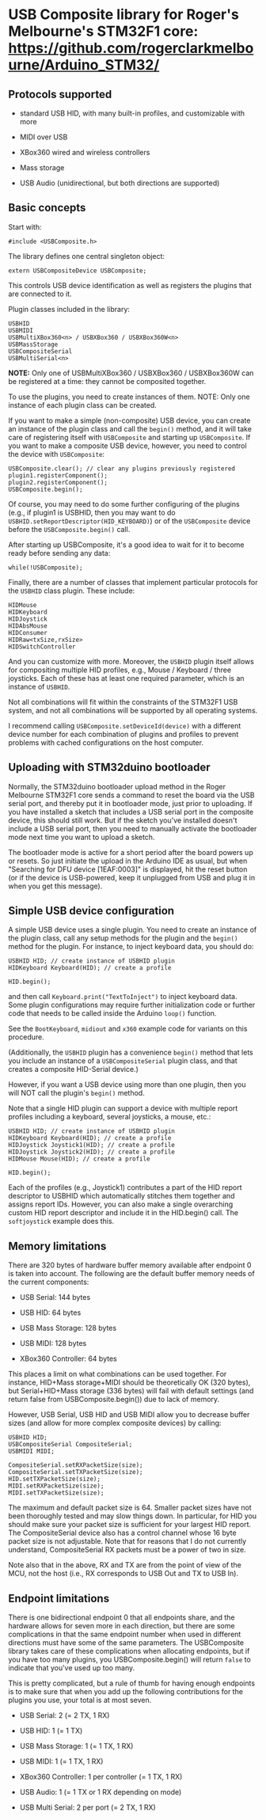 # USB Composite library for Roger's Melbourne's STM32F1 core: https://github.com/rogerclarkmelbourne/Arduino_STM32/

## Protocols supported

- standard USB HID, with many built-in profiles, and customizable with more

- MIDI over USB

- XBox360 wired and wireless controllers

- Mass storage

- USB Audio (unidirectional, but both directions are supported)

## Basic concepts

Start with:
```
#include <USBComposite.h>
```

The library defines one central singleton object:

```
extern USBCompositeDevice USBComposite;
```

This controls USB device identification as well as registers the plugins that are connected to it.

Plugin classes included in the library: 

```
USBHID
USBMIDI
USBMultiXBox360<n> / USBXBox360 / USBXBox360W<n>
USBMassStorage
USBCompositeSerial
USBMultiSerial<n>
```

**NOTE:** Only one of USBMultiXBox360<n> / USBXBox360 / USBXBox360W<n> can be registered at a time:
they cannot be composited together.

To use the plugins, you need to create instances of them. NOTE: Only one instance of each plugin class
can be created.

If you want to make a simple (non-composite) USB device, you can create an instance of the plugin class
and call the `begin()` method, and it will take care of registering itself with `USBComposite` and starting up
`USBComposite`. If you want to make a composite USB device, however,
you need to control the device with `USBComposite`:

```
USBComposite.clear(); // clear any plugins previously registered
plugin1.registerComponent(); 
plugin2.registerComponent();
USBComposite.begin();
```

Of course, you may need to do some further configuring of the plugins (e.g., if plugin1 is USBHID, then
you may want to do `USBHID.setReportDescriptor(HID_KEYBOARD)`) or of the `USBComposite` device
before the `USBComposite.begin()` call.

After starting up USBComposite, it's a good idea to wait for it to become ready before sending any data:
```
while(!USBComposite);
```

Finally, there are a number of classes that implement particular protocols for the `USBHID` class plugin.
These include:
```
HIDMouse
HIDKeyboard
HIDJoystick
HIDAbsMouse
HIDConsumer
HIDRaw<txSize,rxSize>
HIDSwitchController
```
And you can customize with more. Moreover, the `USBHID` plugin itself allows for compositing
multiple HID profiles, e.g., Mouse / Keyboard / three joysticks. Each of these has at least
one required parameter, which is an instance of `USBHID`.

Not all combinations will fit within the constraints of the STM32F1 USB system, and not all
combinations will be supported by all operating systems.

I recommend calling `USBComposite.setDeviceId(device)` with a different device number for each combination
of plugins and profiles to prevent problems with cached configurations on the host computer.

## Uploading with STM32duino bootloader

Normally, the STM32duino bootloader upload method in the Roger Melbourne STM32F1 core sends a command 
to reset the board via the USB serial port, and thereby put it in bootloader mode, just prior to uploading. 
If you have installed a sketch that includes a USB serial port in the composite device, this should still
work. But if the sketch you've installed doesn't include a USB serial port, then you need to manually activate 
the bootloader mode next time you want to upload a sketch.

The bootloader mode is active for a short period after the board powers up or resets. So just initiate
the upload in the Arduino IDE as usual, but when "Searching for DFU device [1EAF:0003]" is displayed,
hit the reset button (or if the device is USB-powered, keep it unplugged from USB and plug it in when you 
get this message).

## Simple USB device configuration

A simple USB device uses a single plugin. You need to create an instance of the plugin class,
call any setup methods for the plugin and the `begin()` method for the plugin. For instance, 
to inject keyboard data, you should do:

```
USBHID HID; // create instance of USBHID plugin
HIDKeyboard Keyboard(HID); // create a profile

HID.begin();
```

and then call `Keyboard.print("TextToInject")` to inject keyboard data. Some plugin configurations
may require further initialization code or further code that needs to be called inside the Arduino
`loop()` function.

See the `BootKeyboard`, `midiout` and `x360` example code for variants on this procedure.

(Additionally, the `USBHID` plugin has a convenience `begin()` method that lets you include an
instance of a `USBCompositeSerial` plugin class, and that creates a composite HID-Serial device.)

However, if you want a USB device using more than one plugin, then you will NOT call the plugin's
`begin()` method.

Note that a single HID plugin can support a device with multiple report profiles including a keyboard, several joysticks,
a mouse, etc.:
```
USBHID HID; // create instance of USBHID plugin
HIDKeyboard Keyboard(HID); // create a profile
HIDJoystick Joystick1(HID); // create a profile
HIDJoystick Joystick2(HID); // create a profile
HIDMouse Mouse(HID); // create a profile

HID.begin();
```

Each of the profiles (e.g., Joystick1) contributes a part of the HID report descriptor to USBHID which automatically stitches
them together and assigns report IDs. However, you can also make a single overarching custom HID report descriptor and include 
it in the HID.begin() call. The `softjoystick` example does this.

## Memory limitations

There are 320 bytes of hardware buffer memory available after endpoint 0 is taken into account. The following 
are the default buffer memory needs of the current components:

 * USB Serial: 144 bytes
 
 * USB HID: 64 bytes
 
 * USB Mass Storage: 128 bytes
 
 * USB MIDI: 128 bytes
 
 * XBox360 Controller: 64 bytes
 
This places a limit on what combinations can be used together. For instance, HID+Mass storage+MIDI should be theoretically 
OK (320 bytes), but Serial+HID+Mass storage (336 bytes) will fail with default settings (and return false from 
USBComposite.begin()) due to lack of memory.

However, USB Serial, USB HID and USB MIDI allow you to decrease buffer sizes (and allow for more complex composite devices)
by calling:
```
USBHID HID;
USBCompositeSerial CompositeSerial;
USBMIDI MIDI;

CompositeSerial.setRXPacketSize(size);
CompositeSerial.setTXPacketSize(size);
HID.setTXPacketSize(size); 
MIDI.setRXPacketSize(size);
MIDI.setTXPacketSize(size);
```
The maximum and default packet size is 64. Smaller packet sizes have not been thoroughly tested and may slow things down. In 
particular, for HID you should make sure your packet size is sufficient for your largest HID report. The CompositeSerial 
device also has a control channel whose 16 byte packet size is not adjustable. Note that for reasons that I do not currently
understand, CompositeSerial RX packets must be a power of two in size.

Note also that in the above, RX and TX are from the point of view of the MCU, not the host (i.e., RX corresponds to USB Out and TX
to USB In).

## Endpoint limitations

There is one bidirectional endpoint 0 that all endpoints share, and the hardware allows for seven more in each direction,
but there are some complications in that the same endpoint number when used in different directions must have some
of the same parameters. The USBComposite library takes care of these complications when allocating endpoints, but if you
have too many plugins, you USBComposite.begin() will return `false` to indicate that you've used up too many.

This is pretty complicated, but a rule of thumb for having enough endpoints is to make sure that when you add up the 
following contributions for the plugins you use, your total is at most seven.

* USB Serial: 2 (= 2 TX, 1 RX)

* USB HID: 1 (= 1 TX)

* USB Mass Storage: 1 (= 1 TX, 1 RX)

* USB MIDI: 1 (= 1 TX, 1 RX)

* XBox360 Controller: 1 per controller (= 1 TX, 1 RX)

* USB Audio: 1 (= 1 TX or 1 RX depending on mode)

* USB Multi Serial: 2 per port (= 2 TX, 1 RX)
